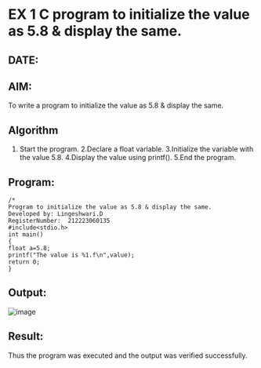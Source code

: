 # EX 1 C program to initialize the value as 5.8 & display the same.
## DATE:
## AIM:
To write a program to initialize the value as 5.8 & display the same.

## Algorithm
1. Start the program.
2.Declare a float variable.
3.Initialize the variable with the value 5.8.
4.Display the value using printf().
5.End the program.
     

## Program:
```
/*
Program to initialize the value as 5.8 & display the same.
Developed by: Lingeshwari.D
RegisterNumber:  212223060135
#include<stdio.h>
int main()
{
float a=5.8;
printf("The value is %1.f\n",value);
return 0;
}
```

## Output:
![image](https://github.com/user-attachments/assets/ac8ef812-c502-45e3-9d8f-026e4c8d7548)



## Result:
Thus the program was executed and the output was verified successfully.

